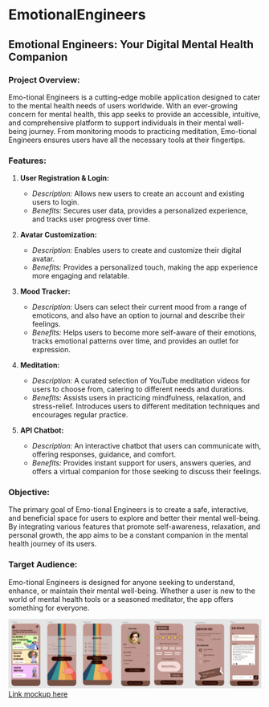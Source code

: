 # EmotionalEngineers

## **Emotional Engineers: Your Digital Mental Health Companion**

### **Project Overview:**

Emo-tional Engineers is a cutting-edge mobile application designed to cater to the mental health needs of users worldwide. With an ever-growing concern for mental health, this app seeks to provide an accessible, intuitive, and comprehensive platform to support individuals in their mental well-being journey. From monitoring moods to practicing meditation, Emo-tional Engineers ensures users have all the necessary tools at their fingertips.

### **Features:**

1. **User Registration & Login:** 
   - *Description:* Allows new users to create an account and existing users to login.
   - *Benefits:* Secures user data, provides a personalized experience, and tracks user progress over time.

2. **Avatar Customization:**
   - *Description:* Enables users to create and customize their digital avatar.
   - *Benefits:* Provides a personalized touch, making the app experience more engaging and relatable.

3. **Mood Tracker:**
   - *Description:* Users can select their current mood from a range of emoticons, and also have an option to journal and describe their feelings.
   - *Benefits:* Helps users to become more self-aware of their emotions, tracks emotional patterns over time, and provides an outlet for expression.

4. **Meditation:**
   - *Description:* A curated selection of YouTube meditation videos for users to choose from, catering to different needs and durations.
   - *Benefits:* Assists users in practicing mindfulness, relaxation, and stress-relief. Introduces users to different meditation techniques and encourages regular practice.

5. **API Chatbot:**
   - *Description:* An interactive chatbot that users can communicate with, offering responses, guidance, and comfort.
   - *Benefits:* Provides instant support for users, answers queries, and offers a virtual companion for those seeking to discuss their feelings.

### **Objective:**

The primary goal of Emo-tional Engineers is to create a safe, interactive, and beneficial space for users to explore and better their mental well-being. By integrating various features that promote self-awareness, relaxation, and personal growth, the app aims to be a constant companion in the mental health journey of its users.

### **Target Audience:**

Emo-tional Engineers is designed for anyone seeking to understand, enhance, or maintain their mental well-being. Whether a user is new to the world of mental health tools or a seasoned meditator, the app offers something for everyone.

![Mockup](./mockup_v2.png)
[Link mockup here](https://www.figma.com/file/VZ3AfkB3Bye37RZD8LNsh5/Mental-Health-Wellness-Mobile-App-(Community)?type=design&node-id=0%3A1&mode=design&t=3pd4Oe6VfNu3h4rH-1)
